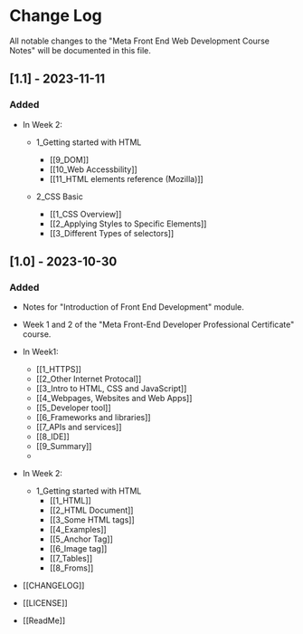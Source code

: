 
# Change Log

All notable changes to the "Meta Front End Web Development Course Notes" will be documented in this file.

## [1.1] - 2023-11-11

### Added

- In Week 2:
  - 1_Getting started with HTML
    - [[9_DOM]]
    - [[10_Web Accessbility]]
    - [[11_HTML elements reference (Mozilla)]]

   - 2_CSS Basic
     - [[1_CSS Overview]]
     - [[2_Applying Styles to Specific Elements]]
     - [[3_Different Types of selectors]]
     

 

## [1.0] - 2023-10-30

### Added

- Notes for "Introduction of Front End Development" module.
- Week 1 and 2 of the "Meta Front-End Developer Professional Certificate" course.

- In Week1:
  - [[1_HTTPS]]
  - [[2_Other Internet Protocal]]
  - [[3_Intro to HTML, CSS and JavaScript]]
  - [[4_Webpages, Websites and Web Apps]]
  - [[5_Developer tool]]
  - [[6_Frameworks and libraries]]
  - [[7_APIs and services]]
  - [[8_IDE]]
  - [[9_Summary]]
  - 

- In Week 2:
   -  1_Getting started with HTML
      -  [[1_HTML]]
      - [[2_HTML Document]]
      - [[3_Some HTML tags]]
      - [[4_Examples]]
      - [[5_Anchor Tag]]
      - [[6_Image tag]]
      - [[7_Tables]]
      - [[8_Froms]]
      

- [[CHANGELOG]]
- [[LICENSE]]
- [[ReadMe]]
